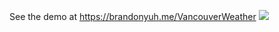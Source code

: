 See the demo at https://brandonyuh.me/VancouverWeather
![](https://brandonyuh.me/portfolio/weather.png)
